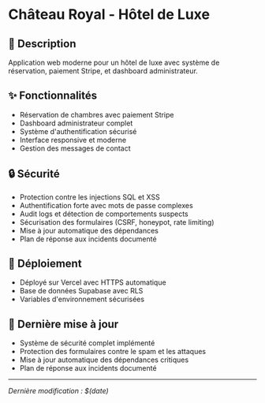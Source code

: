 # Château Royal - Hôtel de Luxe

## 🏰 Description
Application web moderne pour un hôtel de luxe avec système de réservation, paiement Stripe, et dashboard administrateur.

## ✨ Fonctionnalités
- Réservation de chambres avec paiement Stripe
- Dashboard administrateur complet
- Système d'authentification sécurisé
- Interface responsive et moderne
- Gestion des messages de contact

## 🔒 Sécurité
- Protection contre les injections SQL et XSS
- Authentification forte avec mots de passe complexes
- Audit logs et détection de comportements suspects
- Sécurisation des formulaires (CSRF, honeypot, rate limiting)
- Mise à jour automatique des dépendances
- Plan de réponse aux incidents documenté

## 🚀 Déploiement
- Déployé sur Vercel avec HTTPS automatique
- Base de données Supabase avec RLS
- Variables d'environnement sécurisées

## 📝 Dernière mise à jour
- Système de sécurité complet implémenté
- Protection des formulaires contre le spam et les attaques
- Mise à jour automatique des dépendances critiques
- Plan de réponse aux incidents documenté

---
*Dernière modification : $(date)*